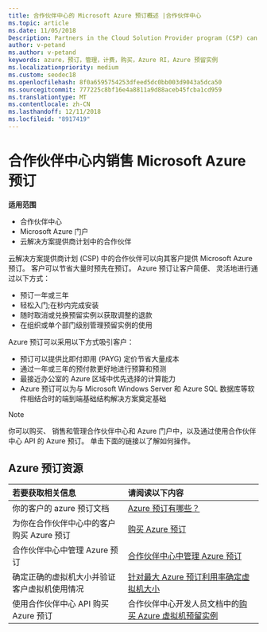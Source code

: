 ```yaml
---
title: 合作伙伴中心的 Microsoft Azure 预订概述 |合作伙伴中心
ms.topic: article
ms.date: 11/05/2018
Description: Partners in the Cloud Solution Provider program (CSP) can offer their customers Microsoft Azure reservations.
author: v-petand
ms.author: v-petand
keywords: azure，预订，管理，计费，购买，Azure RI，Azure 预留实例
ms.localizationpriority: medium
ms.custom: seodec18
ms.openlocfilehash: 8f0a6595754253dfeed5dc0bb003d9043a5dca50
ms.sourcegitcommit: 777225c8bf16e4a8811a9d88aceb45fcba1cd959
ms.translationtype: MT
ms.contentlocale: zh-CN
ms.lasthandoff: 12/11/2018
ms.locfileid: "8917419"
---
```

# <a name="partner-center---sell-microsoft-azure-reservations"></a>合作伙伴中心内销售 Microsoft Azure 预订

<!--Maggie, 12/7/18 - Added "Partner Center" to metadata title and H1 title as per Catherine Watson in bug #19868631-->

**适用范围**

- 合作伙伴中心
- Microsoft Azure 门户
- 云解决方案提供商计划中的合作伙伴

云解决方案提供商计划 (CSP) 中的合作伙伴可以向其客户提供 Microsoft Azure 预订。 客户可以节省大量时预先在预订。 Azure 预订让客户简便、 灵活地进行通过以下方式：

- 预订一年或三年
- 轻松入门;在秒内完成安装
- 随时取消或兑换预留实例以获取调整的退款
- 在组织或单个部门级别管理预留实例的使用 

Azure 预订可以采用以下方式吸引客户：

- 预订可以提供比即付即用 (PAYG) 定价节省大量成本
- 通过一年或三年的预付款更好地进行预算和预测
- 最接近办公室的 Azure 区域中优先选择的计算能力
- Azure 预订可以为与 Microsoft Windows Server 和 Azure SQL 数据库等软件相结合时的端到端基础结构解决方案奠定基础

>[!NOTE]
> 你可以购买、 销售和管理合作伙伴中心和 Azure 门户中，以及通过使用合作伙伴中心 API 的 Azure 预订。 单击下面的链接以了解如何操作。

## <a name="azure-reservations-resources"></a>Azure 预订资源

|**若要获取相关信息**   |**请阅读以下内容**    |
|:-----------------------------|:-----------------|
| 你的客户的 azure 预订文档 | [Azure 预订有哪些？](https://docs.microsoft.com/azure/billing/billing-save-compute-costs-reservations)
|为你在合作伙伴中心中的客户购买 Azure 预订   |[购买 Azure 预订](azure-reservations-buying.md)
|合作伙伴中心中管理 Azure 预订 | [合作伙伴中心中管理 Azure 预订](azure-reservations-manage.md)
|确定正确的虚拟机大小并验证客户虚拟机使用情况   |[针对最大 Azure 预订利用率确定虚拟机大小](azure-usage.md)   |
|使用合作伙伴中心 API 购买 Azure 预订 | 合作伙伴中心开发人员文档中的[购买 Azure 虚拟机预留实例](https://docs.microsoft.com/partner-center/develop/purchase-azure-reservations)